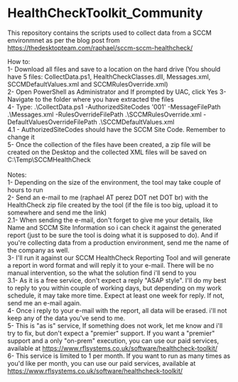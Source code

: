 # HealthCheckToolkit_Community
This repository contains the scripts used to collect data from a SCCM environmnet as per the blog post from https://thedesktopteam.com/raphael/sccm-sccm-healthcheck/

How to:<br>
1- Download all files and save to a location on the hard drive (You should have 5 files: CollectData.ps1, HealthCheckClasses.dll, Messages.xml, SCCMDefaultValues.xml and SCCMRulesOverride.xml)<br>
2- Open PowerShell as Administrator and If prompted by UAC, click Yes
3- Navigate to the folder where you have extracted the files<br>
4- Type: .\CollectData.ps1 -AuthorizedSiteCodes '001' -MessageFilePath .\Messages.xml -RulesOverrideFilePath .\SCCMRulesOverride.xml -DefaultValuesOverrideFilePath .\SCCMDefaultValues.xml<br>
4.1 - AuthorizedSiteCodes should have the SCCM Site Code. Remember to change it<br>
5- Once the collection of the files have been created, a zip file will be created on the Desktop and the collected XML files will be saved on C:\Temp\SCCMHealthCheck<br>
<br>
Notes:<br>
1- Depending on the size of the environment, the tool may take couple of hours to run<br>
2- Send an e-mail to me (raphael AT perez DOT net DOT br) with the HealthCheck zip file created by the tool (if the file is too big, upload it to somewhere and send me the link)<br>
2.1- When sending the e-mail, don't forget to give me your details, like Name and SCCM Site Information so i can check it against the generated report (just to be sure the tool is doing what it is supposed to do). And if you're collecting data from a production environment, send me the name of the company as well.<br>
3- I'll run it against our SCCM HealthCheck Reporting Tool and will generate a report in word format and will reply it to your e-mail. There will be no manual intervention, so the what the solution find i'll send to you<br>
3.1- As it is a free service, don't expect a reply "ASAP style". I'll do my best to reply to you within couple of working days, but depending on my work schedule, it may take more time. Expect at least one week for reply. If not, send me an e-mail again.<br>
4- Once i reply to your e-mail with the report, all data will be erased. i'll not keep any of the data you've send to me.<br>
5- This is "as is" service, If something does not work, let me know and i'll try to fix, but don't expect a "premier" support. If you want a "premier" support and a only "on-prem" execution, you can use our paid services, available at https://www.rflsystems.co.uk/software/healthcheck-toolkit/<br>
6- This service is limited to 1 per month. If you want to run as many times as you'd like per month, you can use our paid services, available at https://www.rflsystems.co.uk/software/healthcheck-toolkit/<br>


